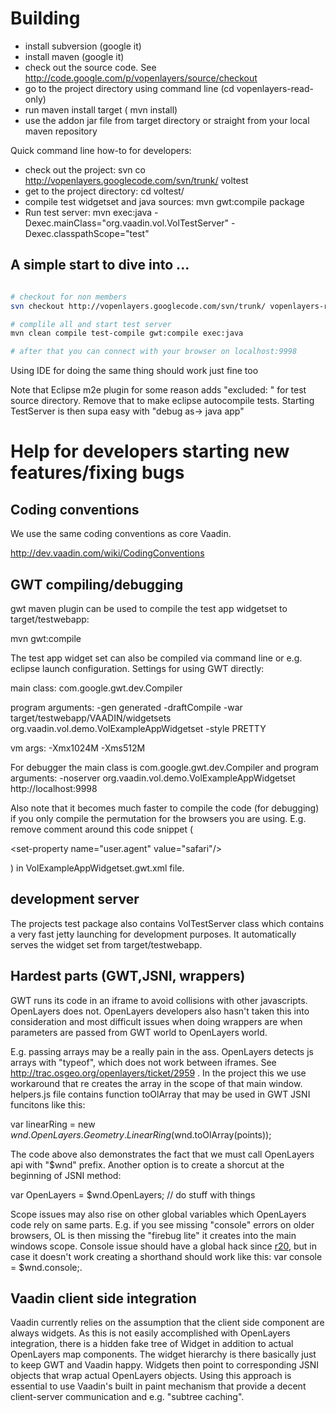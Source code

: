 # Building #

  * install subversion (google it)
  * install maven (google it)
  * check out the source code. See http://code.google.com/p/vopenlayers/source/checkout
  * go to the project directory using command line (cd vopenlayers-read-only)
  * run maven install target ( mvn install)
  * use the addon jar file from target directory or straight from your local maven repository

Quick command line how-to for developers:
  * check out the project: svn co http://vopenlayers.googlecode.com/svn/trunk/ voltest
  * get to the project directory: cd voltest/
  * compile test widgetset and java sources: mvn gwt:compile package
  * Run test server: mvn exec:java -Dexec.mainClass="org.vaadin.vol.VolTestServer" -Dexec.classpathScope="test"


## A simple start to dive into ... ##
```bash

# checkout for non members
svn checkout http://vopenlayers.googlecode.com/svn/trunk/ vopenlayers-read-only

# complile all and start test server
mvn clean compile test-compile gwt:compile exec:java

# after that you can connect with your browser on localhost:9998
```


Using IDE for doing the same thing should work just fine too

Note that Eclipse m2e plugin for some reason adds "excluded: " for test source directory. Remove that to make eclipse autocompile tests. Starting TestServer is then supa easy with "debug as-> java app"

# Help for developers starting new features/fixing bugs #

## Coding conventions ##

We use the same coding conventions as core Vaadin.

http://dev.vaadin.com/wiki/CodingConventions

## GWT compiling/debugging ##

gwt maven plugin can be used to compile the test app widgetset to target/testwebapp:

mvn gwt:compile


The test app widget set can also be compiled via command line or e.g. eclipse launch configuration.  Settings for using GWT directly:

main class: com.google.gwt.dev.Compiler

program arguments: -gen generated -draftCompile -war target/testwebapp/VAADIN/widgetsets org.vaadin.vol.demo.VolExampleAppWidgetset -style PRETTY

vm args:  -Xmx1024M -Xms512M

For debugger the main class is com.google.gwt.dev.Compiler and program arguments:
-noserver org.vaadin.vol.demo.VolExampleAppWidgetset http://localhost:9998

Also note that it becomes much faster to compile the code (for debugging) if you only compile the permutation for the browsers you are using. E.g. remove comment around this code snippet (

&lt;set-property name="user.agent" value="safari"/&gt;

)  in VolExampleAppWidgetset.gwt.xml file.

## development server ##

The projects test package also contains VolTestServer class which contains a very fast jetty launching for development purposes. It automatically serves the widget set from target/testwebapp.

## Hardest parts (GWT,JSNI, wrappers) ##

GWT runs its code in an iframe to avoid collisions with other javascripts. OpenLayers does not. OpenLayers developers also hasn't taken this into consideration and most difficult issues when doing wrappers are when parameters are passed from GWT world to OpenLayers world.

E.g. passing arrays may be a really pain in the ass. OpenLayers detects js arrays with "typeof", which does not work between iframes. See http://trac.osgeo.org/openlayers/ticket/2959 . In the project this we use workaround that re creates the array in the scope of that main window. helpers.js file contains function toOlArray that may be used in GWT JSNI funcitons like this:

var linearRing = new $wnd.OpenLayers.Geometry.LinearRing($wnd.toOlArray(points));

The code above also demonstrates the fact that we must call OpenLayers api with "$wnd" prefix. Another option is to create a shorcut at the beginning of JSNI method:

var OpenLayers = $wnd.OpenLayers;
// do stuff with things

Scope issues may also rise on other global variables which OpenLayers code rely on same parts. E.g. if you see missing "console" errors on older browsers, OL is then missing the "firebug lite" it creates into the main windows scope. Console issue should have a global hack since [r20](https://code.google.com/p/vopenlayers/source/detail?r=20), but in case it doesn't work creating a shorthand should work like this: var console = $wnd.console;.

## Vaadin client side integration ##

Vaadin currently relies on the assumption that the client side component are always widgets. As this is not easily accomplished with OpenLayers integration, there is a hidden fake tree of Widget in addition to actual OpenLayers map components. The widget hierarchy is there basically just to keep GWT and Vaadin happy. Widgets then point to corresponding JSNI objects that wrap actual OpenLayers objects. Using this approach is essential to use Vaadin's built in paint mechanism that provide a decent client-server communication and e.g. "subtree caching".